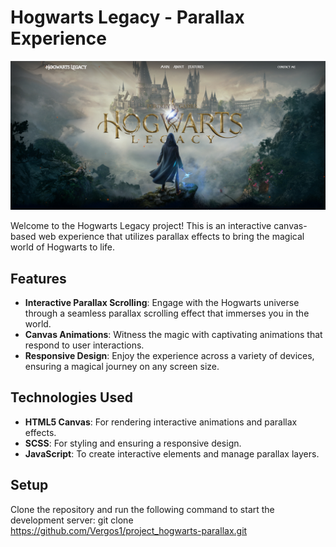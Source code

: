 # Hogwarts Legacy - Parallax Experience

![Hogwarts Legacy](img/preview.jpg)

Welcome to the Hogwarts Legacy project! This is an interactive canvas-based web experience that utilizes parallax effects to bring the magical world of Hogwarts to life.

## Features

- **Interactive Parallax Scrolling**: Engage with the Hogwarts universe through a seamless parallax scrolling effect that immerses you in the world.
- **Canvas Animations**: Witness the magic with captivating animations that respond to user interactions.
- **Responsive Design**: Enjoy the experience across a variety of devices, ensuring a magical journey on any screen size.

## Technologies Used

- **HTML5 Canvas**: For rendering interactive animations and parallax effects.
- **SCSS**: For styling and ensuring a responsive design.
- **JavaScript**: To create interactive elements and manage parallax layers.

## Setup

Clone the repository and run the following command to start the development server:
git clone https://github.com/Vergos1/project_hogwarts-parallax.git 

